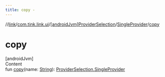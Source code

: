 ```yaml
---
title: copy -
---
```

//[link](../../../index.md)/[com.tink.link.ui](../../index.md)/[[androidJvm]ProviderSelection](../index.md)/[SingleProvider](index.md)/[copy](copy.md)



# copy  
[androidJvm]  
Content  
fun [copy](copy.md)(name: [String](https://kotlinlang.org/api/latest/jvm/stdlib/kotlin/-string/index.html)): [ProviderSelection.SingleProvider](index.md)  



